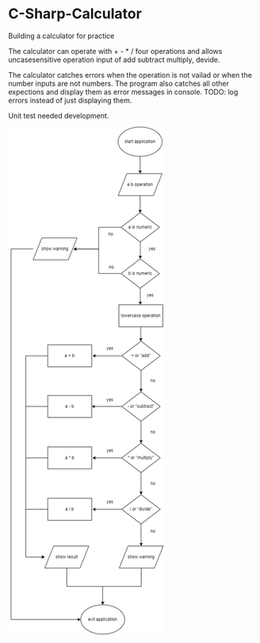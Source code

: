 # C-Sharp-Calculator
Building a calculator for practice

The calculator can operate with + - * / four operations and allows uncasesensitive operation input of add subtract multiply, devide.

The calculator catches errors when the operation is not vailad or when the number inputs are not numbers. The program also catches all other expections and display them as error messages in console. TODO: log errors instead of just displaying them.

Unit test needed development.


![FlowChart](https://github.com/pli49/C-Sharp-Calculator/blob/main/flowchart.png?raw=true)